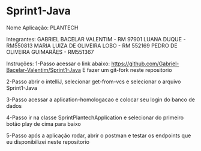 # Sprint1-Java
Nome Aplicação: PLANTECH

Integrantes:
GABRIEL BACELAR VALENTIM - RM 97901
LUANA DUQUE - RM550813
MARIA LUIZA DE OLIVEIRA LOBO - RM 552169
PEDRO DE OLIVEIRA GUIMARÃES - RM551367 

Instruções:
1-Passo acessar o link abaixo:
https://github.com/Gabriel-Bacelar-Valentim/Sprint1-Java
E fazer um git-fork neste repositorio

2-Passo abrir o intelliJ, selecionar get-from-vcs e selecionar o arquivo Sprint1-Java

3-Passo acessar a aplication-homologacao e colocar seu login do banco de dados

4-Passo ir na classe SprintPlantechApplication e selecionar do primeiro botão play de cima para baixo

5-Passo após a aplicação rodar, abrir o postman e testar os endpoints que eu disponibilizei neste repositorio
